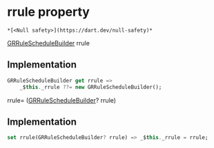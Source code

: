 


# rrule property




    *[<Null safety>](https://dart.dev/null-safety)*




[GRRuleScheduleBuilder](../../third_party_yonomi_graphql_schema_schema.docs.schema.gql/GRRuleScheduleBuilder-class.md) rrule
  







## Implementation

```dart
GRRuleScheduleBuilder get rrule =>
    _$this._rrule ??= new GRRuleScheduleBuilder();
```




rrule=
([GRRuleScheduleBuilder](../../third_party_yonomi_graphql_schema_schema.docs.schema.gql/GRRuleScheduleBuilder-class.md)? rrule)  







## Implementation

```dart
set rrule(GRRuleScheduleBuilder? rrule) => _$this._rrule = rrule;
```







